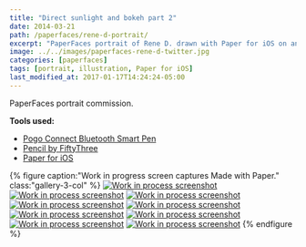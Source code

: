 ```yaml
---
title: "Direct sunlight and bokeh part 2"
date: 2014-03-21
path: /paperfaces/rene-d-portrait/
excerpt: "PaperFaces portrait of Rene D. drawn with Paper for iOS on an iPad."
image: ../../images/paperfaces-rene-d-twitter.jpg
categories: [paperfaces]
tags: [portrait, illustration, Paper for iOS]
last_modified_at: 2017-01-17T14:24:24-05:00
---
```


PaperFaces portrait commission.

**Tools used:**

- [Pogo Connect Bluetooth Smart Pen](https://www.amazon.com/gp/product/B009K448L4/ref=as_li_ss_tl?ie=UTF8&camp=1789&creative=390957&creativeASIN=B009K448L4&linkCode=as2&tag=mademist-20)
- [Pencil by FiftyThree](https://www.amazon.com/FiftyThree-Digital-Stylus-Pencil-iPhone/dp/B01JJBUYR4/ref=as_li_ss_tl?keywords=pencil+53&qid=1550586265&s=gateway&sr=8-3&linkCode=ll1&tag=mademist-20&linkId=0134793cb840affff60f2e45a7f64678&language=en_US)
- [Paper for iOS](https://paper.bywetransfer.com/)

{% figure caption:"Work in progress screen captures Made with Paper." class:"gallery-3-col" %}
[![Work in process screenshot](../../images/paperfaces-rene-d-process-1-600.jpg)](../../images/paperfaces-rene-d-process-1-lg.jpg)
[![Work in process screenshot](../../images/paperfaces-rene-d-process-2-600.jpg)](../../images/paperfaces-rene-d-process-2-lg.jpg)
[![Work in process screenshot](../../images/paperfaces-rene-d-process-3-600.jpg)](../../images/paperfaces-rene-d-process-3-lg.jpg)
[![Work in process screenshot](../../images/paperfaces-rene-d-process-4-600.jpg)](../../images/paperfaces-rene-d-process-4-lg.jpg)
[![Work in process screenshot](../../images/paperfaces-rene-d-process-5-600.jpg)](../../images/paperfaces-rene-d-process-5-lg.jpg)
[![Work in process screenshot](../../images/paperfaces-rene-d-process-7-600.jpg)](../../images/paperfaces-rene-d-process-7-lg.jpg)
[![Work in process screenshot](../../images/paperfaces-rene-d-process-8-600.jpg)](../../images/paperfaces-rene-d-process-8-lg.jpg)
[![Work in process screenshot](../../images/paperfaces-rene-d-process-9-600.jpg)](../../images/paperfaces-rene-d-process-9-lg.jpg)
[![Work in process screenshot](../../images/paperfaces-rene-d-process-10-600.jpg)](../../images/paperfaces-rene-d-process-10-lg.jpg)
{% endfigure %}
